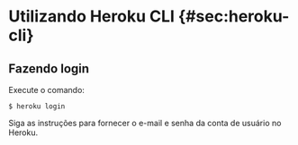 # Utilizando Heroku CLI {#sec:heroku-cli}

## Fazendo login

Execute o comando:

```
$ heroku login
```

Siga as instruções para fornecer o e-mail e senha da conta de usuário no Heroku.